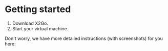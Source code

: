 # Getting started

1. Download X2Go.
2. Start your virtual machine.

Don't worry, we have more detailed instructions \(with screenshots\) for you here:



